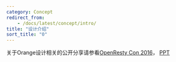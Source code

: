```yaml
---
category: Concept
redirect_from:
    - /docs/latest/concept/intro/
title: "设计介绍"
sort_title: "0"
---
```


关于Orange设计相关的公开分享请参看[OpenResty Con 2016](http://con.openresty.org/cn/2016/)， [PPT](http://resty.b0.upaiyun.com/orange.pdf)
